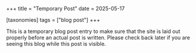 +++
title = "Temporary Post"
date = 2025-05-17

[taxonomies]
tags = ["blog post"]
+++

This is a temporary blog post entry to make sure that the site is laid out properly before an actual post is written. Please check back later if you are seeing this blog while this post is visible. 
